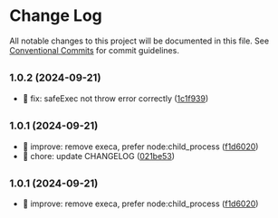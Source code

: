 # Change Log

All notable changes to this project will be documented in this file.
See [Conventional Commits](https://conventionalcommits.org) for commit guidelines.

## <small>1.0.2 (2024-09-21)</small>

* :bug:  fix: safeExec not throw error correctly ([1c1f939](https://github.com/guanghechen/node-scaffolds/commit/1c1f939))





## <small>1.0.1 (2024-09-21)</small>

* :art:  improve: remove execa, prefer node:child_process ([f1d6020](https://github.com/guanghechen/node-scaffolds/commit/f1d6020))
* :wrench:  chore: update CHANGELOG ([021be53](https://github.com/guanghechen/node-scaffolds/commit/021be53))





## <small>1.0.1 (2024-09-21)</small>

* :art:  improve: remove execa, prefer node:child_process ([f1d6020](https://github.com/guanghechen/node-scaffolds/commit/f1d6020))
